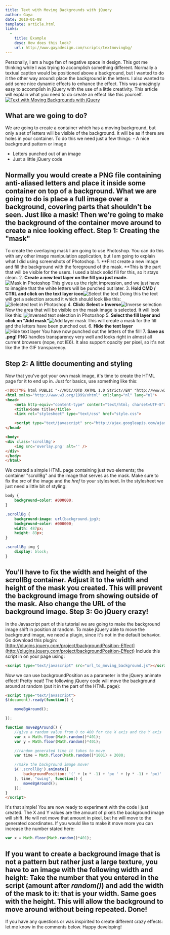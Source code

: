 ```yaml
---
title: Text with Moving Backgrounds with jQuery
author: Gaya
date: 2010-01-08
template: article.html
links:
  -
    title: Example
    desc: How does this look?
    url: http://www.gayadesign.com/scripts/textmovingbg/
---
```

Personally, I am a huge fan of negative space in design. This got me thinking while I was trying to accomplish something different. Normally a textual caption would be positioned above a background, but I wanted to do it the other way around: place the background in the letters. I also wanted to add some nice dynamic effects to enhance the effect. This was amazingly easy to accomplish in jQuery with the use of a little creativity. This article will explain what you need to do create an effect like this yourself. [![Text with Moving Backgrounds with jQuery](/articles/movingbgcover.jpg "Text with Moving Backgrounds with jQuery")](http://www.gayadesign.com/diy/text-with-moving-backgrounds-with-jquery/)<span id="more-632"></span>

What are we going to do?
------------------------

 We are going to create a container which has a moving background, but only a set of letters will be visible of the background. It will be as if there are holes in your container. To do this we need just a few things: - A nice background pattern or image
- Letters punched out of an image
- Just a little jQuery code

 Normally you would create a PNG file containing anti-aliased letters and place it inside some container on top of a background. What we are going to do is place a full image over a background, covering parts that shouldn't be seen. Just like a mask! Then we're going to make the background of the container move around to create a nice looking effect. Step 1: Creating the "mask"
---------------------------

 To create the overlaying mask I am going to use Photoshop. You can do this with any other image manipulation application, but I am going to explain what I did using screenshots of Photoshop. 1. **First create a new image and fill the background with the foreground of the mask. **This is the part that will be visible for the users. I used a black solid fill for this, so it stays clean.
2. **Create a new text layer on the fill you just made.**![Mask in Photoshop](/articles/movingbgpost_1.jpg "Mask in Photoshop") This gives us the right impression, and we just have to imagine that the white letters will be punched out later.
3. **Hold CMD / CTRL and click on the text layer icon**![Select the text](/articles/movingbgpost_2.jpg "Select the text") Doing this the text will get a selection around it which should look like this: ![Selected text in Photoshop](/articles/movingbgpost_3.jpg "Selected text in Photoshop")
4. **Click: Select > Inverse**![Inverse selection](/articles/movingbgpost_5.jpg "Inverse selection") Now the area that will be visible on the mask image is selected. It will look like this: ![Inversed text selection in Photoshop](/articles/movingbgpost_6.jpg "Inversed text selection in Photoshop")
5. **Select the fill layer and click on "Add mask"**![Add layer mask](/articles/movingbgpost_4.jpg "Add layer mask") This will create a mask for the fill and the letters have been punched out.
6. **Hide the text layer**![Hide text layer](/articles/movingbgpost_7.jpg "Hide text layer") You have now punched out the letters of the fill!
7. **Save as .png!** PNG handles transparency very well and looks right in almost all current browsers (nope, not IE6). It also support opacity per pixel, so it's not like the the GIF transparency.

Step 2: A little documenting and styling
----------------------------------------

 Now that you've got your own mask image, it's time to create the HTML page for it to end up in. Just for basics, use something like this: 
```html
<!DOCTYPE html PUBLIC "-//W3C//DTD XHTML 1.0 Strict//EN" "http://www.w3.org/TR/xhtml1/DTD/xhtml1-strict.dtd">
<html xmlns="http://www.w3.org/1999/xhtml" xml:lang="nl" lang="nl">
<head>
    <meta http-equiv="content-type" content="text/html; charset=UTF-8">
    <title>Some title</title>
    <link rel="stylesheet" type="text/css" href="style.css">

    <script type="text/javascript" src="http://ajax.googleapis.com/ajax/libs/jquery/1.3.2/jquery.min.js"></script>
</head>

<body>
<div class='scrollBg'>
    <img src='overlay.png' alt='' />
</div>
</body>
</html>
```
 We created a simple HTML page containing just two elements; the container "scrollBg" and the image that serves as the mask. Make sure to fix the *src* of the image and the *href* to your stylesheet. In the stylesheet we just need a little bit of styling: 
```css
body {
    background-color: #000000;
}

.scrollBg {
    background-image: url(background.jpg);
    background-color: #000000;
    width: 487px;
    height: 83px;
}

.scrollBg img {
    display: block;
}
```
 You'll have to fix the width and height of the scrollBg container. Adjust it to the width and height of the mask you created. This will prevent the background image from showing outside of the mask. Also change the URL of the background image. Step 3: Go jQuery crazy!
------------------------

 In the Javascript part of this tutorial we are going to make the background image shift in position at random. To make jQuery able to move the background image, we need a plugin, since it's not in the default behavior. Go download this plugin: [http://plugins.jquery.com/project/backgroundPosition-Effect](http://plugins.jquery.com/project/backgroundPosition-Effect) Include this script in on your page using: 
```html
<script type="text/javascript" src="url_to_moving_background.js"></script>
```
 Now we can use backgroundPosition as a parameter in the jQuery animate effect! Pretty neat! The following jQuery code will move the background around at random (put it in the  part of the HTML page): 
```html
<script type="text/javascript">
$(document).ready(function() {

    moveBgAround();

});

function moveBgAround() {
    //give a random value from 0 to 400 for the X axis and the Y axis
    var x = Math.floor(Math.random()*401);
    var y = Math.floor(Math.random()*401);

    //random generated time it takes to move
    var time = Math.floor(Math.random()*1001) + 2000;

    //make the background image move!
    $('.scrollBg').animate({
        backgroundPosition: '(' + (x * -1) + 'px ' + (y * -1) + 'px)'
    }, time, "swing", function() {
        moveBgAround();
    });
}
</script>
```
 It's that simple! You are now ready to experiment with the code I just created. The X and Y values are the amount of pixels the background image will shift. He will not move that amount in pixel, but he will move to the generated coordinates. If you would like to make it move more you can increase the number stated here: 
```javascript
var x = Math.floor(Math.random()*401);
```
 If you want to create a background image that is not a pattern but rather just a large texture, you have to an image with the following width and height: Take the number that you entered in the script (amount after *random()*) and add the width of the mask to it: that is your width. Same goes with the height. This will allow the background to move around without being repeated. Done!
-----

 If you have any questions or was inspirited to create different crazy effects: let me know in the comments below. Happy developing!